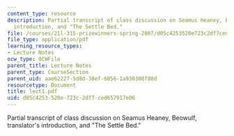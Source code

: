 ```yaml
---
content_type: resource
description: Partial transcript of class discussion on Seamus Heaney, Beowulf, translator's
  introduction, and "The Settle Bed."
file: /courses/21l-315-prizewinners-spring-2007/d05c4253520e723c2df7ced657917e06_lect1.pdf
file_type: application/pdf
learning_resource_types:
- Lecture Notes
ocw_type: OCWFile
parent_title: Lecture Notes
parent_type: CourseSection
parent_uid: aae62227-5d8d-38ef-6856-1a930308f80d
resourcetype: Document
title: lect1.pdf
uid: d05c4253-520e-723c-2df7-ced657917e06
---
```

Partial transcript of class discussion on Seamus Heaney, Beowulf, translator's introduction, and "The Settle Bed."

